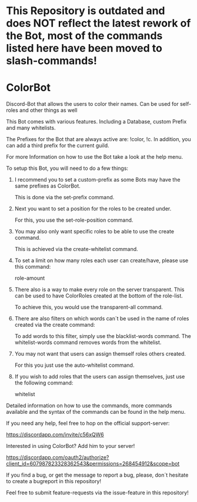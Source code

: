 # This Repository is outdated and does NOT reflect the latest rework of the Bot, most of the commands listed here have been moved to slash-commands!



# ColorBot
Discord-Bot that allows the users to color their names. Can be used for self-roles and other things as well

This Bot comes with various features. Including a Database, custom Prefix and many whitelists.

The Prefixes for the Bot that are always active are: !color, !c.
In addition, you can add a third prefix for the current guild.

For more Information on how to use the Bot take a look at the help menu.

To setup this Bot, you will need to do a few things:

1. I recommend you to set a custom-prefix as some Bots may have the same prefixes as ColorBot.

    This is done via the set-prefix command.
  
2. Next you want to set a position for the roles to be created under.

    For this, you use the set-role-position command.
  
3. You may also only want specific roles to be able to use the create command.

    This is achieved via the create-whitelist command.
  
4. To set a limit on how many roles each user can create/have, please use this command:

    role-amount
  
5. There also is a way to make every role on the server transparent. This can be used to have ColorRoles created at the bottom of the role-list.

    To achieve this, you would use the transparent-all command.
  
6. There are also filters on which words can´t be used in the name of roles created via the create command:

    To add words to this filter, simply use the blacklist-words command.
    The whitelist-words command removes words from the whitelist.
  
7. You may not want that users can assign themself roles others created.

    For this you just use the auto-whitelist command.
  
8. If you wish to add roles that the users can assign themselves, just use the following command:

    whitelist


Detailed information on how to use the commands, more commands available and the syntax of the commands can be found in the help menu.

If you need any help, feel free to hop on the official support-server:

https://discordapp.com/invite/c56xQW6

Interested in using ColorBot? Add him to your server!

https://discordapp.com/oauth2/authorize?client_id=607987823328362543&permissions=268454912&scope=bot

If you find a bug, or get the message to report a bug, please, don´t hesitate to create a bugreport in this repository!

Feel free to submit feature-requests via the issue-feature in this repository!
